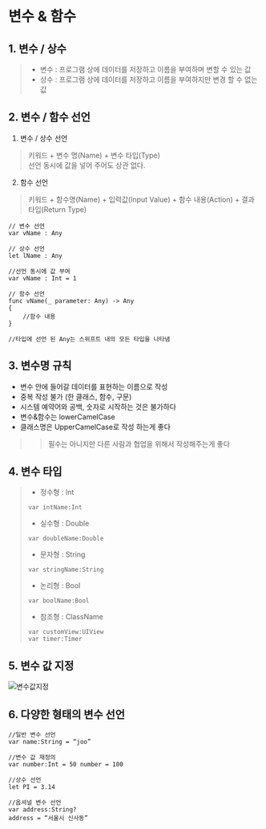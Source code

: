 # 변수 & 함수 #

## 1. 변수 / 상수 ##
>- 변수 : 프로그램 상에 데이터를 저장하고 이름을 부여하며 변할 수 있는 값
>- 상수 : 프로그램 상에 데이터를 저장하고 이름을 부여하지만 변경 할 수 없는 값

## 2. 변수 / 함수 선언 ##
1. 변수 / 상수 선언<br>
> 키워드 + 변수 명(Name) + 변수 타입(Type)<br>
> 선언 동시에 값을 넣어 주어도 상관 없다.<br>
2. 함수 선언<br>
> 키워드 + 함수명(Name) + 입력값(Input Value) + 함수 내용(Action) + 결과타입(Return Type)<br>

~~~
// 변수 선언
var vName : Any

// 상수 선언
let lName : Any

//선언 동시에 값 부여
var vName : Int = 1

// 함수 선언
func vName(_ parameter: Any) -> Any 
{ 
	//함수 내용 
}

//타입에 선언 된 Any는 스위프트 내의 모든 타입을 나타냄
~~~

## 3. 변수명 규칙 ##
- 변수 안에 들어갈 데이터를 표현하는 이름으로 작성
- 중복 작성 불가 (한 클래스, 함수, 구문)
- 시스템 예약어와 공백, 숫자로 시작하는 것은 불가하다
- 변수&함수는 lowerCamelCase
- 클래스명은 UpperCamelCase로 작성 하는게 좋다<br>
> > 필수는 아니지만 다른 사람과 협업을 위해서 작성해주는게 좋다

## 4. 변수 타입 ##
>- 정수형 : Int<br>
>
>~~~
>var intName:Int
>~~~
>
>- 실수형 : Double<br>
>
>~~~
>var doubleName:Double
>~~~
>
>- 문자형 : String<br>
>
>~~~
>var stringName:String
>~~~
>- 논리형 : Bool<br>
>
>~~~
>var boolName:Bool
>~~~
>
>- 참조형 : ClassName
>
>~~~
>var customView:UIView
>var timer:Timer
>~~~

## 5. 변수 값 지정 ##
![변수값지정](/value.png "값")

## 6. 다양한 형태의 변수 선언 ##
~~~
//일반 변수 선언
var name:String = “joo”

//변수 값 재정의
var number:Int = 50 number = 100

//상수 선언
let PI = 3.14

//옵셔널 변수 선언
var address:String?
address = “서울시 신사동”
~~~



